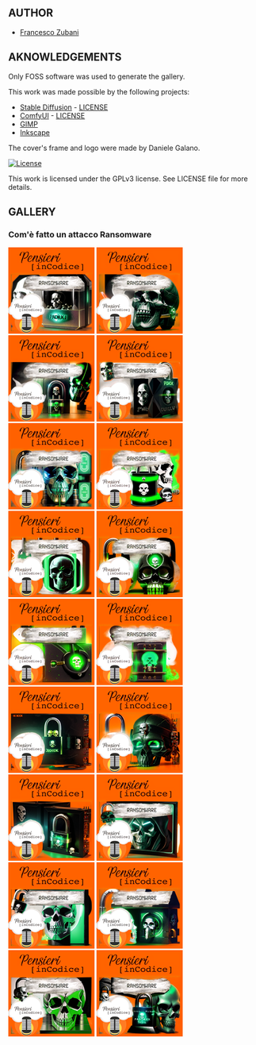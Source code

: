 ## AUTHOR

- [Francesco Zubani](https://www.linkedin.com/in/francesco-zubani-5957081a6/)

## AKNOWLEDGEMENTS

Only FOSS software was used to generate the gallery.

This work was made possible by the following projects:

- [Stable Diffusion](https://github.com/CompVis/stable-diffusion) - [LICENSE](https://github.com/CompVis/stable-diffusion/blob/main/LICENSE)
- [ComfyUI](https://github.com/comfyanonymous/ComfyUI) - [LICENSE](https://github.com/comfyanonymous/ComfyUI/blob/master/LICENSE)
- [GIMP](https://www.gimp.org/)
- [Inkscape](https://inkscape.org/)

The cover's frame and logo were made by Daniele Galano.

[![License](https://img.shields.io/badge/License-GPL%20v3-blue.svg)](http://www.gnu.org/licenses/gpl-3.0)

This work is licensed under the GPLv3 license.
See LICENSE file for more details.

## GALLERY

### Com'è fatto un attacco Ransomware

<div class="gallery">
  <a href="PIC82_01.png"><img class="thumbnail" src="./thumbs/PIC82_01.png" alt="PIC82_01"></a>
  <a href="PIC82_02.png"><img class="thumbnail" src="./thumbs/PIC82_02.png" alt="PIC82_02"></a>
  <a href="PIC82_03.png"><img class="thumbnail" src="./thumbs/PIC82_03.png" alt="PIC82_03"></a>
  <a href="PIC82_04.png"><img class="thumbnail" src="./thumbs/PIC82_04.png" alt="PIC82_04"></a>
  <a href="PIC82_05.png"><img class="thumbnail" src="./thumbs/PIC82_05.png" alt="PIC82_05"></a>
  <a href="PIC82_06.png"><img class="thumbnail" src="./thumbs/PIC82_06.png" alt="PIC82_06"></a>
  <a href="PIC82_07.png"><img class="thumbnail" src="./thumbs/PIC82_07.png" alt="PIC82_07"></a>
  <a href="PIC82_08.png"><img class="thumbnail" src="./thumbs/PIC82_08.png" alt="PIC82_08"></a>
  <a href="PIC82_09.png"><img class="thumbnail" src="./thumbs/PIC82_09.png" alt="PIC82_09"></a>
  <a href="PIC82_10.png"><img class="thumbnail" src="./thumbs/PIC82_10.png" alt="PIC82_10"></a>
  <a href="PIC82_11.png"><img class="thumbnail" src="./thumbs/PIC82_11.png" alt="PIC82_11"></a>
  <a href="PIC82_12.png"><img class="thumbnail" src="./thumbs/PIC82_12.png" alt="PIC82_12"></a>
  <a href="PIC82_13.png"><img class="thumbnail" src="./thumbs/PIC82_13.png" alt="PIC82_13"></a>
  <a href="PIC82_14.png"><img class="thumbnail" src="./thumbs/PIC82_14.png" alt="PIC82_14"></a>
  <a href="PIC82_15.png"><img class="thumbnail" src="./thumbs/PIC82_15.png" alt="PIC82_15"></a>
  <a href="PIC82_16.png"><img class="thumbnail" src="./thumbs/PIC82_16.png" alt="PIC82_16"></a>
  <a href="PIC82_17.png"><img class="thumbnail" src="./thumbs/PIC82_17.png" alt="PIC82_17"></a>
  <a href="PIC82_18.png"><img class="thumbnail" src="./thumbs/PIC82_18.png" alt="PIC82_18"></a>
</div>
</body>
</html>
